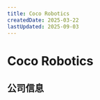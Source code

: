 ```yaml
---
title: Coco Robotics
createdDate: 2025-03-22
lastUpdated: 2025-09-03
---
```


# Coco Robotics

## 公司信息

<DirectHireCompanyTable state="california" city="los-angeles" companyJsonFileName="coco-robotics" />
